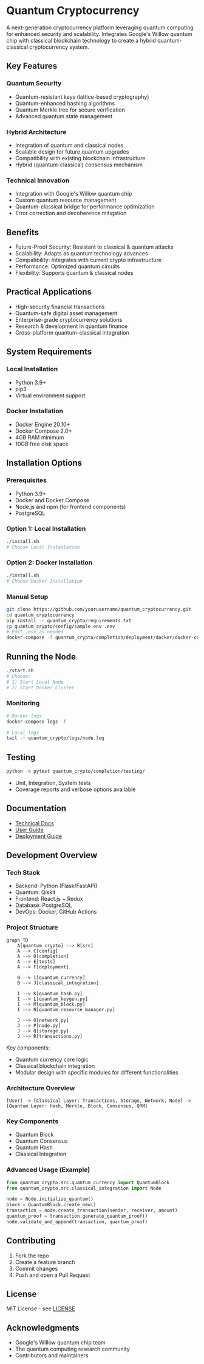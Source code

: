 
# Quantum Cryptocurrency

A next-generation cryptocurrency platform leveraging quantum computing for enhanced security and scalability. 
Integrates Google's Willow quantum chip with classical blockchain technology to create a hybrid quantum-classical cryptocurrency system.

## Key Features

### Quantum Security
- Quantum-resistant keys (lattice-based cryptography)
- Quantum-enhanced hashing algorithms
- Quantum Merkle tree for secure verification
- Advanced quantum state management

### Hybrid Architecture
- Integration of quantum and classical nodes
- Scalable design for future quantum upgrades
- Compatibility with existing blockchain infrastructure
- Hybrid (quantum-classical) consensus mechanism

### Technical Innovation
- Integration with Google's Willow quantum chip
- Custom quantum resource management
- Quantum-classical bridge for performance optimization
- Error correction and decoherence mitigation

## Benefits
- Future-Proof Security: Resistant to classical & quantum attacks
- Scalability: Adapts as quantum technology advances
- Compatibility: Integrates with current crypto infrastructure
- Performance: Optimized quantum circuits
- Flexibility: Supports quantum & classical nodes

## Practical Applications
- High-security financial transactions
- Quantum-safe digital asset management
- Enterprise-grade cryptocurrency solutions
- Research & development in quantum finance
- Cross-platform quantum-classical integration

## System Requirements

### Local Installation
- Python 3.9+
- pip3
- Virtual environment support

### Docker Installation
- Docker Engine 20.10+
- Docker Compose 2.0+
- 4GB RAM minimum
- 10GB free disk space

## Installation Options

### Prerequisites
- Python 3.9+
- Docker and Docker Compose
- Node.js and npm (for frontend components)
- PostgreSQL

### Option 1: Local Installation
```bash
./install.sh
# Choose Local Installation
```

### Option 2: Docker Installation
```bash
./install.sh
# Choose Docker Installation
```

### Manual Setup
```bash
git clone https://github.com/yourusername/quantum_cryptocurrency.git
cd quantum_cryptocurrency
pip install -r quantum_crypto/requirements.txt
cp quantum_crypto/config/sample.env .env
# Edit .env as needed
docker-compose -f quantum_crypto/completion/deployment/docker/docker-compose.yml up
```

## Running the Node
```bash
./start.sh
# Choose:
# 1) Start Local Node
# 2) Start Docker Cluster
```

### Monitoring
```bash
# Docker logs
docker-compose logs -f

# Local logs
tail -f quantum_crypto/logs/node.log
```

## Testing
```bash
python -m pytest quantum_crypto/completion/testing/
```

- Unit, Integration, System tests
- Coverage reports and verbose options available

## Documentation
- [Technical Docs](quantum_crypto/completion/documentation/technical_docs.md)
- [User Guide](quantum_crypto/completion/documentation/user_guide.md)
- [Deployment Guide](quantum_crypto/completion/documentation/deployment_guide.md)

## Development Overview

### Tech Stack
- Backend: Python (Flask/FastAPI)
- Quantum: Qiskit
- Frontend: React.js + Redux
- Database: PostgreSQL
- DevOps: Docker, GitHub Actions

### Project Structure
```mermaid
graph TD
    A[quantum_crypto] --> B[src]
    A --> C[config]
    A --> D[completion]
    A --> E[tests]
    A --> F[deployment]

    B --> I[quantum_currency]
    B --> J[classical_integration]

    I --> K[quantum_hash.py]
    I --> L[quantum_keygen.py]
    I --> M[quantum_block.py]
    I --> N[quantum_resource_manager.py]

    J --> O[network.py]
    J --> P[node.py]
    J --> Q[storage.py]
    J --> R[transactions.py]
```

Key components:
- Quantum currency core logic
- Classical blockchain integration
- Modular design with specific modules for different functionalities

### Architecture Overview
```
[User] -> [Classical Layer: Transactions, Storage, Network, Node] -> [Quantum Layer: Hash, Merkle, Block, Consensus, QRM]
```

### Key Components
- Quantum Block
- Quantum Consensus
- Quantum Hash
- Classical Integration

### Advanced Usage (Example)
```python
from quantum_crypto.src.quantum_currency import QuantumBlock
from quantum_crypto.src.classical_integration import Node

node = Node.initialize_quantum()
block = QuantumBlock.create_new()
transaction = node.create_transaction(sender, receiver, amount)
quantum_proof = transaction.generate_quantum_proof()
node.validate_and_append(transaction, quantum_proof)
```

## Contributing
1. Fork the repo
2. Create a feature branch
3. Commit changes
4. Push and open a Pull Request

## License
MIT License - see [LICENSE](LICENSE)

## Acknowledgments
- Google's Willow quantum chip team
- The quantum computing research community
- Contributors and maintainers
